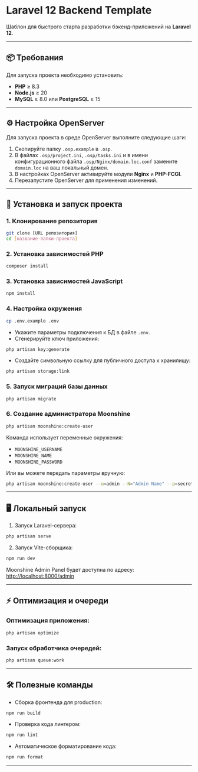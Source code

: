 # Laravel 12 Backend Template

Шаблон для быстрого старта разработки бэкенд-приложений на **Laravel 12**.

---

## 📦 Требования

Для запуска проекта необходимо установить:

- **PHP** ≥ 8.3
- **Node.js** ≥ 20
- **MySQL** ≥ 8.0 или **PostgreSQL** ≥ 15

---

## ⚙️ Настройка OpenServer

Для запуска проекта в среде OpenServer выполните следующие шаги:

1. Скопируйте папку `.osp.example` в `.osp`.
2. В файлах `.osp/project.ini`, `.osp/tasks.ini` и в имени конфигурационного файла `.osp/Nginx/domain.loc.conf` замените `domain.loc` на ваш локальный домен.
3. В настройках OpenServer активируйте модули **Nginx** и **PHP-FCGI**.
4. Перезапустите OpenServer для применения изменений.

---

## 🚀 Установка и запуск проекта

### 1. Клонирование репозитория

```bash
git clone [URL репозитория]
cd [название-папки-проекта]
```

### 2. Установка зависимостей PHP

```bash
composer install
```

### 3. Установка зависимостей JavaScript

```bash
npm install
```

### 4. Настройка окружения

```bash
cp .env.example .env
```

- Укажите параметры подключения к БД в файле `.env`.
- Сгенерируйте ключ приложения:

```bash
php artisan key:generate
```

- Создайте символьную ссылку для публичного доступа к хранилищу:

```bash
php artisan storage:link
```

### 5. Запуск миграций базы данных

```bash
php artisan migrate
```

### 6. Создание администратора Moonshine

```bash
php artisan moonshine:create-user
```

Команда использует переменные окружения:

- `MOONSHINE_USERNAME`  
- `MOONSHINE_NAME`  
- `MOONSHINE_PASSWORD`  

Или вы можете передать параметры вручную:

```bash
php artisan moonshine:create-user --u=admin --N="Admin Name" --p=secret
```

---

## 🖥 Локальный запуск

1. Запуск Laravel-сервера:
```bash
php artisan serve
```

2. Запуск Vite-сборщика:
```bash
npm run dev
```

Moonshine Admin Panel будет доступна по адресу:  
[http://localhost:8000/admin](http://localhost:8000/admin)

---

## ⚡️ Оптимизация и очереди

### Оптимизация приложения:

```bash
php artisan optimize
```

### Запуск обработчика очередей:

```bash
php artisan queue:work
```

---

## 🛠 Полезные команды

- Сборка фронтенда для production:
```bash
npm run build
```

- Проверка кода линтером:
```bash
npm run lint
```

- Автоматическое форматирование кода:
```bash
npm run format
```

---
